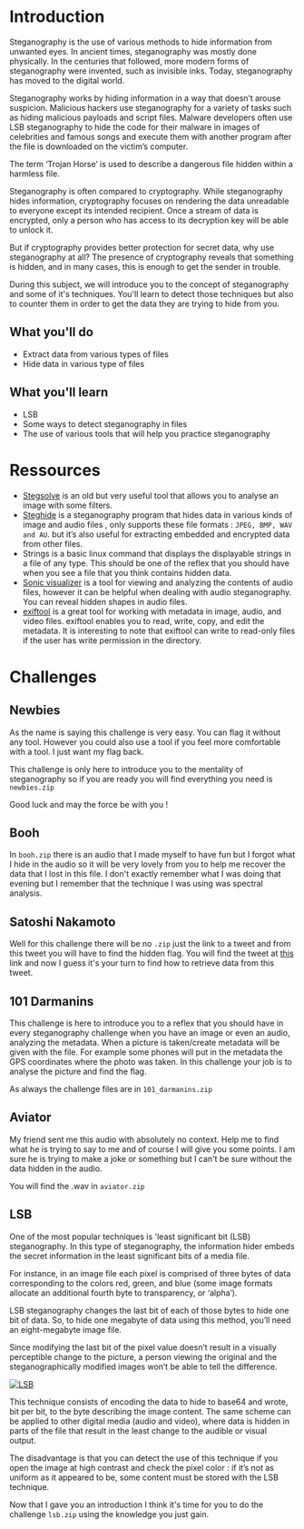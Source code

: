 # Introduction
Steganography is the use of various methods to hide information from unwanted eyes. In ancient times, steganography was mostly done physically. In the centuries that followed, more modern forms of steganography were invented, such as invisible inks. Today, steganography has moved to the digital world.

Steganography works by hiding information in a way that doesn’t arouse suspicion. Malicious hackers use steganography for a variety of tasks such as hiding malicious payloads and script files. Malware developers often use LSB steganography to hide the code for their malware in images of celebrities and famous songs and execute them with another program after the file is downloaded on the victim’s computer.

The term ‘Trojan Horse’ is used to describe a dangerous file hidden within a harmless file. 

Steganography is often compared to cryptography. While steganography hides information, cryptography focuses on rendering the data unreadable to everyone except its intended recipient. Once a stream of data is encrypted, only a person who has access to its decryption key will be able to unlock it.

But if cryptography provides better protection for secret data, why use steganography at all?
The presence of cryptography reveals that something is hidden, and in many cases, this is enough to get the sender in trouble.

During this subject, we will introduce you to the concept of steganography and some of it's techniques. 
You'll learn to detect those techniques but also to counter them in order to get the data they are trying to hide from you.

## What you'll do

 - Extract data from various types of files
-  Hide data in various type of files

## What you'll learn

- LSB
- Some ways to detect steganography in files
- The use of various tools that will help you practice steganography

# [](https://github.com/PoCInnovation/Pool2021/blob/master/Security/Steganography/student.md#useful-tools) Ressources
 - [Stegsolve](https://www.wechall.net/de/forum/show/thread/527/Stegsolve_1.3/) is an old but very useful tool that allows you to analyse an image with some filters.
 - [Steghide](https://github.com/StefanoDeVuono/steghide) is a steganography program that hides data in various kinds of image and audio files , only supports these file formats : `JPEG, BMP, WAV and AU`. but it’s also useful for extracting embedded and encrypted data from other files.
 - Strings is a basic linux command that displays the displayable strings in a file of any type. This should be one of the reflex that you should have when you see a file that you think contains hidden data.
 - [Sonic visualizer](https://www.sonicvisualiser.org) is a tool for viewing and analyzing the contents of audio files, however it can be helpful when dealing with audio steganography. You can reveal hidden shapes in audio files.
 - [exiftool](https://exiftool.org) is a great tool for working with metadata in image, audio, and video files. exiftool enables you to read, write, copy, and edit the metadata. It is interesting to note that exiftool can write to read-only files if the user has write permission in the directory.

# [](https://github.com/PoCInnovation/Pool2021/blob/master/Security/Steganography/student.md#challenges)Challenges

## [](https://github.com/PoCInnovation/Pool2021/blob/master/Security/Steganography/student.md#pdf) Newbies
As the name is saying this challenge is very easy. You can flag it without any tool. However you could also use a tool if you feel more comfortable with a tool. I just want my flag back.

This challenge is only here to introduce you to the mentality of steganography so if you are ready you will find everything you need is `newbies.zip`

Good luck and may the force be with you !

## Booh	 
In `booh.zip` there is an audio that I made myself to have fun but I forgot what I hide in the audio so it will be very lovely from you to help me recover the data that I lost in this file. I don't exactly remember what I was doing that evening but I remember that the technique I was using was spectral analysis.

## Satoshi Nakamoto
Well for this challenge there will be no `.zip` just the link to a tweet and from this tweet you will have to find the hidden flag.
You will find the tweet at [this](https://twitter.com/etarc0s/status/1356688435042545671) link and now I guess it's your turn to find how to retrieve data from this tweet.

## [](https://github.com/PoCInnovation/Pool2021/blob/master/Security/Steganography/student.md#filter-pictures) 101 Darmanins
This challenge is here to introduce you to a reflex that you should have in every steganography challenge when you have an image or even an audio, analyzing the metadata. When a picture is taken/create metadata will be given with the file. For example some phones will put in the metadata the GPS coordinates where the photo was taken. In this challenge your job is to analyse the picture and find the flag.

 As always the challenge files are in `101_darmanins.zip`

## Aviator
My friend sent me this audio with absolutely no context. Help me to find what he is trying to say to me and of course I will give you some points. I am sure he is trying to make a joke or something but I can't be sure without the data hidden in the audio.

You will find the .wav in `aviator.zip`
## [](https://github.com/PoCInnovation/Pool2021/blob/master/Security/Steganography/student.md#lsb) LSB

One of the most popular techniques is 'least significant bit (LSB) steganography. In this type of steganography, the information hider embeds the secret information in the least significant bits of a media file.

For instance, in an image file each pixel is comprised of three bytes of data corresponding to the colors red, green, and blue (some image formats allocate an additional fourth byte to transparency, or ‘alpha’).

LSB steganography changes the last bit of each of those bytes to hide one bit of data. So, to hide one megabyte of data using this method, you’ll need an eight-megabyte image file.

Since modifying the last bit of the pixel value doesn’t result in a visually perceptible change to the picture, a person viewing the original and the steganographically modified images won’t be able to tell the difference.

[![LSB](https://camo.githubusercontent.com/26cfadd3746657a94b32b6ceda3d7908ccf24a01d515e9a663df8e579625ecd2/68747470733a2f2f70776e68342e636f6d2f6c73622e706e67)](https://camo.githubusercontent.com/26cfadd3746657a94b32b6ceda3d7908ccf24a01d515e9a663df8e579625ecd2/68747470733a2f2f70776e68342e636f6d2f6c73622e706e67)

This technique consists of encoding the data to hide to base64 and wrote, bit per bit, to the byte describing the image content.
The same scheme can be applied to other digital media (audio and video), where data is hidden in parts of the file that result in the least change to the audible or visual output.

The disadvantage is that you can detect the use of this technique if you open the image at high contrast and check the pixel color : if it’s not as uniform as it appeared to be, some content must be stored with the LSB technique.

Now that I gave you an introduction I think it's time for you to do the challenge `lsb.zip`  using the knowledge you just gain.
